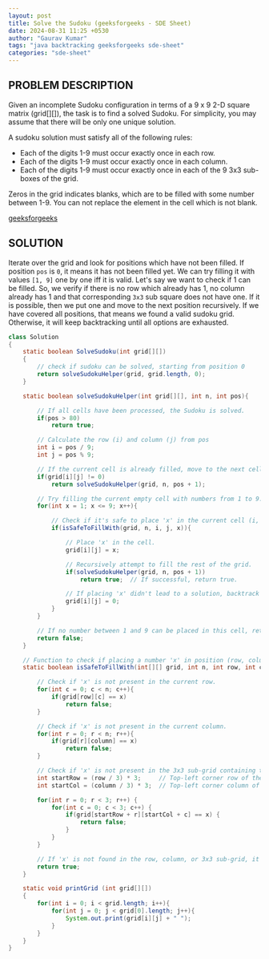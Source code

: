```yaml
---
layout: post
title: Solve the Sudoku (geeksforgeeks - SDE Sheet)
date: 2024-08-31 11:25 +0530
author: "Gaurav Kumar"
tags: "java backtracking geeksforgeeks sde-sheet"
categories: "sde-sheet"
---
```


## PROBLEM DESCRIPTION

Given an incomplete Sudoku configuration in terms of a 9 x 9 2-D square matrix (grid[][]), the task is to find a solved Sudoku. For simplicity, you may assume that there will be only one unique solution.

A sudoku solution must satisfy all of the following rules:

- Each of the digits 1-9 must occur exactly once in each row.
- Each of the digits 1-9 must occur exactly once in each column.
- Each of the digits 1-9 must occur exactly once in each of the 9 3x3 sub-boxes of the grid.

Zeros in the grid indicates blanks, which are to be filled with some number between 1-9. You can not replace the element in the cell which is not blank.

[geeksforgeeks](https://www.geeksforgeeks.org/problems/solve-the-sudoku-1587115621/1?page=4)

## SOLUTION

Iterate over the grid and look for positions which have not been filled. If position `pos` is `0`, it means it has not been filled yet. We can try filling it with values `[1, 9]` one by one iff it is valid. Let's say we want to check if 1 can be filled. So, we verify if there is no row which already has 1, no column already has 1 and that corresponding `3x3` sub square does not have one. If it is possible, then we put one and move to the next position recursively. If we have covered all positions, that means we found a valid sudoku grid. Otherwise, it will keep backtracking until all options are exhausted.

```java
class Solution
{
    static boolean SolveSudoku(int grid[][])
    {
        // check if sudoku can be solved, starting from position 0
        return solveSudokuHelper(grid, grid.length, 0);
    }

    static boolean solveSudokuHelper(int grid[][], int n, int pos){

        // If all cells have been processed, the Sudoku is solved.
        if(pos > 80)
            return true;

        // Calculate the row (i) and column (j) from pos
        int i = pos / 9;
        int j = pos % 9;

        // If the current cell is already filled, move to the next cell.
        if(grid[i][j] != 0)
            return solveSudokuHelper(grid, n, pos + 1);

        // Try filling the current empty cell with numbers from 1 to 9.
        for(int x = 1; x <= 9; x++){

            // Check if it's safe to place 'x' in the current cell (i, j).
            if(isSafeToFillWith(grid, n, i, j, x)){

                // Place 'x' in the cell.
                grid[i][j] = x;

                // Recursively attempt to fill the rest of the grid.
                if(solveSudokuHelper(grid, n, pos + 1))
                    return true;  // If successful, return true.

                // If placing 'x' didn't lead to a solution, backtrack
                grid[i][j] = 0;
            }
        }

        // If no number between 1 and 9 can be placed in this cell, return false.
        return false;
    }

    // Function to check if placing a number 'x' in position (row, column) is valid.
    static boolean isSafeToFillWith(int[][] grid, int n, int row, int column, int x){

        // Check if 'x' is not present in the current row.
        for(int c = 0; c < n; c++){
            if(grid[row][c] == x)
                return false;
        }

        // Check if 'x' is not present in the current column.
        for(int r = 0; r < n; r++){
            if(grid[r][column] == x)
                return false;
        }

        // Check if 'x' is not present in the 3x3 sub-grid containing the cell (row, column).
        int startRow = (row / 3) * 3;     // Top-left corner row of the 3x3 sub-grid.
        int startCol = (column / 3) * 3;  // Top-left corner column of the 3x3 sub-grid.

        for(int r = 0; r < 3; r++) {
            for(int c = 0; c < 3; c++) {
                if(grid[startRow + r][startCol + c] == x) {
                    return false;
                }
            }
        }

        // If 'x' is not found in the row, column, or 3x3 sub-grid, it's safe to place 'x'.
        return true;
    }

    static void printGrid (int grid[][])
    {
        for(int i = 0; i < grid.length; i++){
            for(int j = 0; j < grid[0].length; j++){
                System.out.print(grid[i][j] + " ");
            }
        }
    }
}
```
